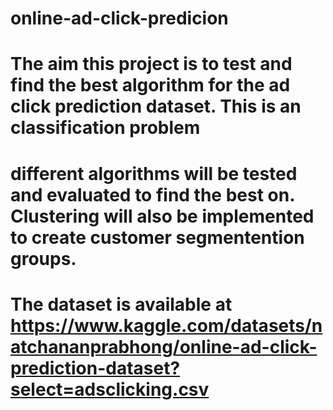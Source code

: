 # online-ad-click-predicion
# The aim this project is to test and find the best algorithm for the ad click prediction dataset. This is an classification problem 
# different algorithms will be tested and evaluated to find the best on. Clustering will also be implemented to create customer segmentention groups. 
# The dataset is available at https://www.kaggle.com/datasets/natchananprabhong/online-ad-click-prediction-dataset?select=adsclicking.csv
